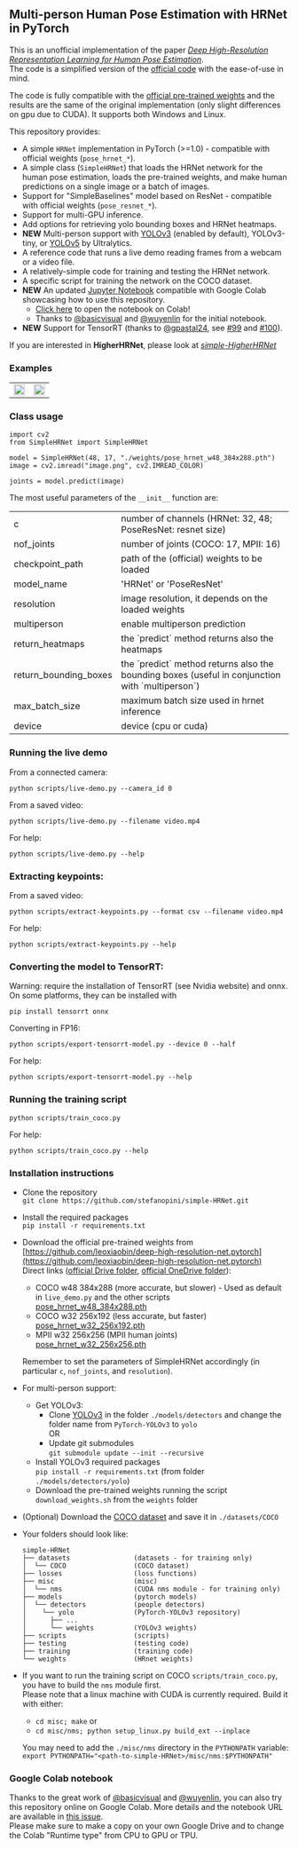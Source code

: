 ## Multi-person Human Pose Estimation with HRNet in PyTorch

This is an unofficial implementation of the paper
 [*Deep High-Resolution Representation Learning for Human Pose Estimation*](https://arxiv.org/abs/1902.09212).  
The code is a simplified version of the [official code](https://github.com/leoxiaobin/deep-high-resolution-net.pytorch)
 with the ease-of-use in mind.

The code is fully compatible with the
 [official pre-trained weights](https://github.com/leoxiaobin/deep-high-resolution-net.pytorch) and the results are the
 same of the original implementation (only slight differences on gpu due to CUDA).
 It supports both Windows and Linux.


This repository provides:
- A simple ``HRNet`` implementation in PyTorch (>=1.0) - compatible with official weights (``pose_hrnet_*``).
- A simple class (``SimpleHRNet``) that loads the HRNet network for the human pose estimation, loads the pre-trained weights,
 and make human predictions on a single image or a batch of images.
- Support for "SimpleBaselines" model based on ResNet - compatible with official weights (``pose_resnet_*``).
- Support for multi-GPU inference.
- Add options for retrieving yolo bounding boxes and HRNet heatmaps.
- **NEW** Multi-person support with
 [YOLOv3](https://github.com/eriklindernoren/PyTorch-YOLOv3/tree/47b7c912877ca69db35b8af3a38d6522681b3bb3) 
 (enabled by default), YOLOv3-tiny, or [YOLOv5](https://github.com/ultralytics/yolov5) by Ultralytics.
- A reference code that runs a live demo reading frames from a webcam or a video file.
- A relatively-simple code for training and testing the HRNet network.
- A specific script for training the network on the COCO dataset. 
- **NEW** An updated [Jupyter Notebook](https://github.com/stefanopini/simple-HRNet/blob/master/SimpleHRNet_notebook.ipynb) compatible with Google Colab showcasing how to use this repository.
    - [Click here](https://colab.research.google.com/github/stefanopini/simple-HRNet/blob/master/SimpleHRNet_notebook.ipynb) to open the notebook on Colab!
    - Thanks to [@basicvisual](https://github.com/basicvisual) and [@wuyenlin](https://github.com/wuyenlin) for the initial notebook.
- **NEW** Support for TensorRT (thanks to [@gpastal24](https://github.com/gpastal24), see [#99](https://github.com/stefanopini/simple-HRNet/pull/99) and [#100](https://github.com/stefanopini/simple-HRNet/pull/100)).


If you are interested in **HigherHRNet**, please look at [*simple-HigherHRNet*](https://github.com/stefanopini/simple-HigherHRNet) 
 
### Examples

<table>
 <tr>
  <td align="center"><img src="./gifs/gif-01-output.gif" width="100%" height="auto" /></td>
  <td align="center"><img src="./gifs/gif-02-output.gif" width="100%" height="auto" /></td>
 </tr>
</table>

### Class usage

```
import cv2
from SimpleHRNet import SimpleHRNet

model = SimpleHRNet(48, 17, "./weights/pose_hrnet_w48_384x288.pth")
image = cv2.imread("image.png", cv2.IMREAD_COLOR)

joints = model.predict(image)
```

The most useful parameters of the `__init__` function are:
<table>
 <tr>
  <td>c</td><td>number of channels (HRNet: 32, 48; PoseResNet: resnet size)</td>
 </tr>
 <tr>
  <td>nof_joints</td><td>number of joints (COCO: 17, MPII: 16)</td>
 </tr>
 <tr>
  <td>checkpoint_path</td><td>path of the (official) weights to be loaded</td>
 </tr>
 <tr>
  <td>model_name</td><td>'HRNet' or 'PoseResNet'</td>
 </tr>
 <tr>
  <td>resolution</td><td>image resolution, it depends on the loaded weights</td>
 </tr>
 <tr>
  <td>multiperson</td><td>enable multiperson prediction</td>
 </tr>
 <tr>
  <td>return_heatmaps</td><td>the `predict` method returns also the heatmaps</td>
 </tr>
 <tr>
  <td>return_bounding_boxes</td><td>the `predict` method returns also the bounding boxes (useful in conjunction with 
  `multiperson`)</td>
 </tr>
 <tr>
  <td>max_batch_size</td><td>maximum batch size used in hrnet inference</td>
 </tr>
 <tr>
  <td>device</td><td>device (cpu or cuda)</td>
 </tr>
</table>

### Running the live demo

From a connected camera:
```
python scripts/live-demo.py --camera_id 0
```
From a saved video:
```
python scripts/live-demo.py --filename video.mp4
```

For help:
```
python scripts/live-demo.py --help
```

### Extracting keypoints:

From a saved video:
```
python scripts/extract-keypoints.py --format csv --filename video.mp4
```

For help:
```
python scripts/extract-keypoints.py --help
```

### Converting the model to TensorRT:

Warning: require the installation of TensorRT (see Nvidia website) and onnx.
On some platforms, they can be installed with
```
pip install tensorrt onnx
```

Converting in FP16:
```
python scripts/export-tensorrt-model.py --device 0 --half
```

For help:
```
python scripts/export-tensorrt-model.py --help
```

### Running the training script

```
python scripts/train_coco.py
```

For help:
```
python scripts/train_coco.py --help
```

### Installation instructions

- Clone the repository  
 ``git clone https://github.com/stefanopini/simple-HRNet.git``
- Install the required packages  
 ``pip install -r requirements.txt``
- Download the official pre-trained weights from 
[https://github.com/leoxiaobin/deep-high-resolution-net.pytorch](https://github.com/leoxiaobin/deep-high-resolution-net.pytorch)  
  Direct links ([official Drive folder](https://drive.google.com/drive/folders/1hOTihvbyIxsm5ygDpbUuJ7O_tzv4oXjC), [official OneDrive folder](https://1drv.ms/f/s!AhIXJn_J-blW231MH2krnmLq5kkQ)):
  - COCO w48 384x288 (more accurate, but slower) - Used as default in `live_demo.py` and the other scripts  
    [pose_hrnet_w48_384x288.pth](https://drive.google.com/open?id=1UoJhTtjHNByZSm96W3yFTfU5upJnsKiS)
  - COCO w32 256x192 (less accurate, but faster)  
    [pose_hrnet_w32_256x192.pth](https://drive.google.com/open?id=1zYC7go9EV0XaSlSBjMaiyE_4TcHc_S38)
  - MPII w32 256x256 (MPII human joints)  
    [pose_hrnet_w32_256x256.pth](https://drive.google.com/open?id=1_wn2ifmoQprBrFvUCDedjPON4Y6jsN-v)

  Remember to set the parameters of SimpleHRNet accordingly (in particular `c`, `nof_joints`, and `resolution`).
- For multi-person support:
    - Get YOLOv3:
        - Clone [YOLOv3](https://github.com/eriklindernoren/PyTorch-YOLOv3/tree/47b7c912877ca69db35b8af3a38d6522681b3bb3) 
in the folder ``./models/detectors`` and change the folder name from ``PyTorch-YOLOv3`` to ``yolo``  
          OR
        - Update git submodules  
        ``git submodule update --init --recursive``
    - Install YOLOv3 required packages  
       ``pip install -r requirements.txt`` (from folder `./models/detectors/yolo`)
    - Download the pre-trained weights running the script ``download_weights.sh`` from the ``weights`` folder
- (Optional) Download the [COCO dataset](http://cocodataset.org/#download) and save it in ``./datasets/COCO``
- Your folders should look like:
    ```
    simple-HRNet
    ├── datasets                (datasets - for training only)
    │  └── COCO                 (COCO dataset)
    ├── losses                  (loss functions)
    ├── misc                    (misc)
    │  └── nms                  (CUDA nms module - for training only)
    ├── models                  (pytorch models)
    │  └── detectors            (people detectors)
    │    └── yolo               (PyTorch-YOLOv3 repository)
    │      ├── ...
    │      └── weights          (YOLOv3 weights)
    ├── scripts                 (scripts)
    ├── testing                 (testing code)
    ├── training                (training code)
    └── weights                 (HRnet weights)
    ```
- If you want to run the training script on COCO `scripts/train_coco.py`, you have to build the `nms` module first.  
  Please note that a linux machine with CUDA is currently required. 
  Build it with either: 
  - `cd misc; make` or
  - `cd misc/nms; python setup_linux.py build_ext --inplace`  
  
  You may need to add the `./misc/nms` directory in the `PYTHONPATH` variable:  
  `export PYTHONPATH="<path-to-simple-HRNet>/misc/nms:$PYTHONPATH"`

### Google Colab notebook
Thanks to the great work of [@basicvisual](https://github.com/basicvisual) and [@wuyenlin](https://github.com/wuyenlin), you can also try this repository online on Google Colab.
More details and the notebook URL are available in [this issue](https://github.com/stefanopini/simple-HRNet/issues/84#issuecomment-908199736).  
Please make sure to make a copy on your own Google Drive and to change the Colab "Runtime type" from CPU to GPU or TPU.
